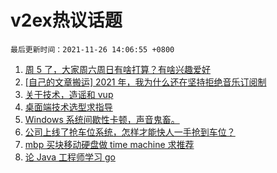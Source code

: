 # v2ex热议话题

`最后更新时间：2021-11-26 14:06:55 +0800`

1. [周 5 了，大家周六周日有啥打算？有啥兴趣爱好](https://www.v2ex.com/t/818055)
1. [[自己的文章搬运] 2021 年，我为什么还在坚持拒绝音乐订阅制](https://www.v2ex.com/t/817931)
1. [关于技术，造谣和 vup](https://www.v2ex.com/t/818099)
1. [桌面端技术选型求指导](https://www.v2ex.com/t/817940)
1. [Windows 系统间歇性卡顿，声音鬼畜。](https://www.v2ex.com/t/818084)
1. [公司上线了抢车位系统，怎样才能快人一手抢到车位？](https://www.v2ex.com/t/818046)
1. [mbp 买块移动硬盘做 time machine 求推荐](https://www.v2ex.com/t/817926)
1. [论 Java 工程师学习 go](https://www.v2ex.com/t/817992)


